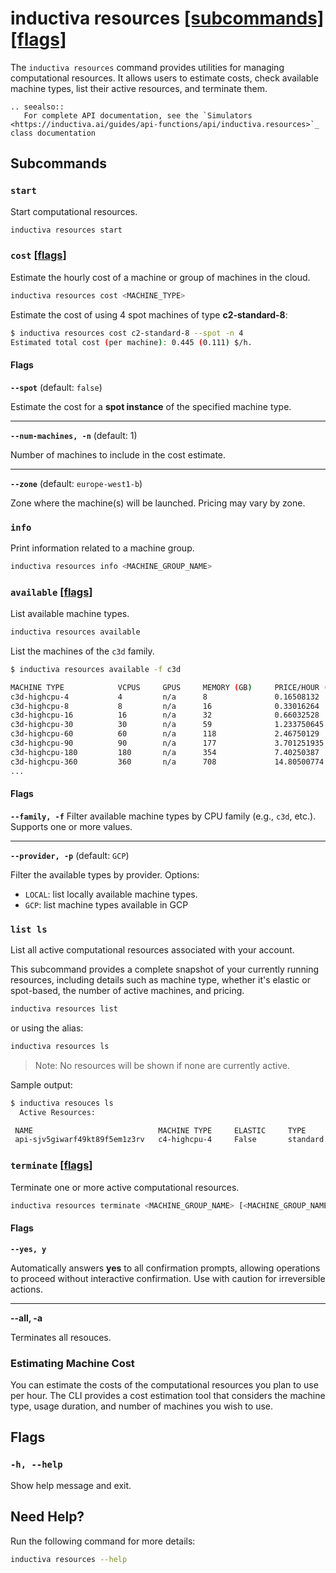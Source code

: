 # inductiva **resources** [\[subcommands\]](#subcommands) [\[flags\]](#flags)
The `inductiva resources` command provides utilities for managing computational resources. It allows users to estimate costs, check available machine types, list their active resources, and terminate them.

````{eval-rst}
.. seealso::
   For complete API documentation, see the `Simulators <https://inductiva.ai/guides/api-functions/api/inductiva.resources>`_ class documentation
````

## Subcommands
### `start`
Start computational resources.

```bash
inductiva resources start
```

### `cost` [\[flags\]](#flags-for-cost)
Estimate the hourly cost of a machine or group of machines in the cloud.

```bash
inductiva resources cost <MACHINE_TYPE>
```

Estimate the cost of using 4 spot machines of type **c2-standard-8**:

```bash
$ inductiva resources cost c2-standard-8 --spot -n 4
Estimated total cost (per machine): 0.445 (0.111) $/h.
```

<h4 id="flags-for-available">Flags</h4>

**`--spot`** (default: `false`)

Estimate the cost for a **spot instance** of the specified machine type.

---

**`--num-machines, -n`** (default: 1)

Number of machines to include in the cost estimate.

---

**`--zone`** (default: `europe-west1-b`)

Zone where the machine(s) will be launched. Pricing may vary by zone.

### `info`
Print information related to a machine group.

```bash
inductiva resources info <MACHINE_GROUP_NAME>
```

### `available` [\[flags\]](#flags-for-available)
List available machine types.

```bash
inductiva resources available
```

List the machines of the `c3d` family.

```bash
$ inductiva resources available -f c3d

MACHINE TYPE            VCPUS     GPUS     MEMORY (GB)     PRICE/HOUR (USD)     ZONE
c3d-highcpu-4           4         n/a      8               0.16508132           europe-west1-b
c3d-highcpu-8           8         n/a      16              0.33016264           europe-west1-b
c3d-highcpu-16          16        n/a      32              0.66032528           europe-west1-b
c3d-highcpu-30          30        n/a      59              1.233750645          europe-west1-b
c3d-highcpu-60          60        n/a      118             2.46750129           europe-west1-b
c3d-highcpu-90          90        n/a      177             3.701251935          europe-west1-b
c3d-highcpu-180         180       n/a      354             7.40250387           europe-west1-b
c3d-highcpu-360         360       n/a      708             14.80500774          europe-west1-b
...
```

<h4 id="flags-for-available">Flags</h4>

**`--family, -f`**
Filter available machine types by CPU family (e.g., `c3d`, etc.).
Supports one or more values.

---

**`--provider, -p`** (default: `GCP`)

Filter the available types by provider. Options:
- `LOCAL`: list locally available machine types.
- `GCP`: list machine types available in GCP

### `list ls`
List all active computational resources associated with your account.

This subcommand provides a complete snapshot of your currently running resources, including details such as machine type, whether it's elastic or spot-based, the number of active machines, and pricing.

```bash
inductiva resources list
```

or using the alias:

```bash
inductiva resources ls
```

> Note: No resources will be shown if none are currently active.

Sample output:

```sh
$ inductiva resouces ls
  Active Resources:

 NAME                            MACHINE TYPE     ELASTIC     TYPE       # MACHINES     DATA SIZE IN GB     SPOT     CREATED AT (UTC)     IDLE TIME      MAX COST ($/HOUR)
 api-sjv5giwarf49kt89f5em1z3rv   c4-highcpu-4     False       standard   0/1            10                  True     17/07, 20:59:32      None/0:03:00   0.689884
```

### `terminate` [\[flags\]](#flags-for-terminate)
Terminate one or more active computational resources.

```bash
inductiva resources terminate <MACHINE_GROUP_NAME> [<MACHINE_GROUP_NAME> ...]
```

<h4 id="flags-for-available">Flags</h4>

**`--yes, y`**

Automatically answers **yes** to all confirmation prompts, allowing operations to proceed without interactive confirmation. Use with caution for irreversible actions.

---

**--all, -a**

Terminates all resouces.

### Estimating Machine Cost

You can estimate the costs of the computational resources you 
plan to use per hour. The CLI provides a cost estimation tool
that considers the machine type, usage duration, and number of
machines you wish to use.

## Flags
### `-h, --help`

Show help message and exit.

## Need Help?
Run the following command for more details:

```sh
inductiva resources --help
```

